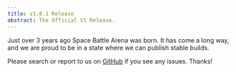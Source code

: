 ```yaml
---
title: v1.0.1 Release
abstract: The Official V1 Release.
---
```


Just over 3 years ago Space Battle Arena was born. It has come a long way, and we are proud to be in a state where we can publish stable builds.

Please search or report to us on [GitHub](http://github.com/mikeware/SpaceBattleArena/issues) if you see any issues. Thanks!
